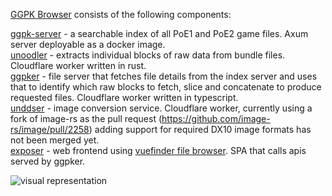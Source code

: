 [GGPK Browser](www.ggpk.exposed) consists of the following components:

[ggpk-server](https://github.com/ggpk-exposed/ggpk-index-server) - a searchable index of all PoE1 and PoE2 game files. Axum server deployable as a docker image.  
[unoodler](https://github.com/ggpk-exposed/unoodler) - extracts individual blocks of raw data from bundle files. Cloudflare worker written in rust.  
[ggpker](https://github.com/ggpk-exposed/ggpker) - file server that fetches file details from the index server and uses that to identify which raw blocks to fetch, slice and concatenate to produce requested files. Cloudflare worker written in typescript.  
[unddser](https://github.com/ggpk-exposed/unddser) - image conversion service. Cloudflare worker, currently using a fork of image-rs as the pull request (https://github.com/image-rs/image/pull/2258) adding support for required DX10 image formats has not been merged yet.  
[exposer](https://github.com/ggpk-exposed/exposer) - web frontend using [vuefinder file browser](https://github.com/n1crack/vuefinder). SPA that calls apis served by ggpker.  

![visual representation](https://github.com/user-attachments/assets/e0c954fb-8d20-4da9-a604-88b518541968)
